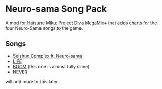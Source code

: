 # Neuro-sama Song Pack
A mod for [Hatsune Miku: Project Diva MegaMix+](https://store.steampowered.com/app/1761390/Hatsune_Miku_Project_DIVA_Mega_Mix/) that adds charts for the four Neuro-Sama songs to the game.

## Songs
- [Seishun Complex ft. Neuro-sama](https://www.youtube.com/watch?v=nGmwH2ZYlP4&pp=0gcJCfwJAYcqIYzv)
- [LIFE](https://www.youtube.com/watch?v=MDc1mjrIsPM)
- [BOOM](https://www.youtube.com/watch?v=8Nt9YPnYyjs) (this one is almost fully done)
- [NEVER](https://www.youtube.com/watch?v=CKCgoEGiUEg)

will add more to this later
